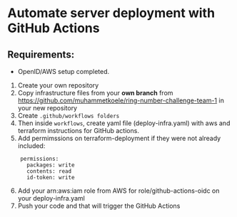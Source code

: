 # Automate server deployment with GitHub Actions

## Requirements:
- OpenID/AWS setup completed.

1. Create your own repository
2. Copy infrastructure files from your **own branch** from https://github.com/muhammetkoele/ring-number-challenge-team-1 in your new repository
3. Create `.github/workflows folders`
4. Then inside `workflows`, create yaml file (deploy-infra.yaml) with aws and terraform instructions for GitHub actions.
5. Add permimssions on terraform-deployment if they were not already included:
```
    permissions:
      packages: write
      contents: read
      id-token: write
```
6. Add your arn:aws:iam role from AWS for role/github-actions-oidc on your deploy-infra.yaml
7. Push your code and that will trigger the GitHub Actions
